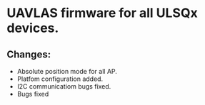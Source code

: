 # UAVLAS firmware for all ULSQx devices.
## Changes: 
* Absolute position mode for all AP.
* Platfom configuration added.
* I2C communicatiom bugs fixed.
* Bugs fixed 

